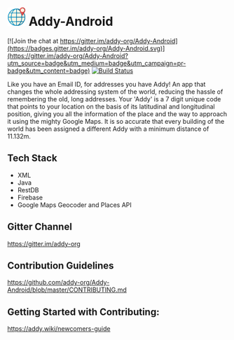 # <img src="logo.png" alt="Addy" height="42" width="42"></img> Addy-Android

[![Join the chat at https://gitter.im/addy-org/Addy-Android](https://badges.gitter.im/addy-org/Addy-Android.svg)](https://gitter.im/addy-org/Addy-Android?utm_source=badge&utm_medium=badge&utm_campaign=pr-badge&utm_content=badge)
[![Build Status](https://travis-ci.org/addy-org/Addy-Android.svg?branch=master)](https://travis-ci.org/addy-org/Addy-Android)

Like you have an Email ID, for addresses you have Addy! An app that changes the whole addressing system of the world, reducing the hassle of remembering the old, long addresses. Your 'Addy' is a 7 digit unique code that points to your location on the basis of its latitudinal and longitudinal position, giving you all the information of the place and the way to approach it using the mighty Google Maps. It is so accurate that every building of the world has been assigned a different Addy with a minimum distance of 11.132m.

## Tech Stack

- XML
- Java
- RestDB
- Firebase
- Google Maps Geocoder and Places API

## Gitter Channel

<https://gitter.im/addy-org>

## Contribution Guidelines

<https://github.com/addy-org/Addy-Android/blob/master/CONTRIBUTING.md>

## Getting Started with Contributing:

<https://addy.wiki/newcomers-guide>
